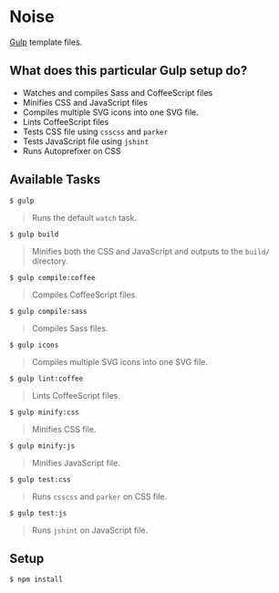 Noise
=====

[Gulp](http://gulpjs.com/) template files.

What does this particular Gulp setup do?
----------------------------------------

- Watches and compiles Sass and CoffeeScript files
- Minifies CSS and JavaScript files
- Compiles multiple SVG icons into one SVG file.
- Lints CoffeeScript files
- Tests CSS file using `csscss` and `parker`
- Tests JavaScript file using `jshint`
- Runs Autoprefixer on CSS

Available Tasks
---------------

```
$ gulp
```

> Runs the default `watch` task.

```
$ gulp build
```

> Minifies both the CSS and JavaScript and outputs to the `build/` directory.

```
$ gulp compile:coffee
```

> Compiles CoffeeScript files.

```
$ gulp compile:sass
```

> Compiles Sass files.

```
$ gulp icons
```

> Compiles multiple SVG icons into one SVG file.

```
$ gulp lint:coffee
```

> Lints CoffeeScript files.

```
$ gulp minify:css
```

> Minifies CSS file.

```
$ gulp minify:js
```

> Minifies JavaScript file.

```
$ gulp test:css
```

> Runs `csscss` and `parker` on CSS file.

```
$ gulp test:js
```

> Runs `jshint` on JavaScript file.

Setup
-----

```
$ npm install
```
